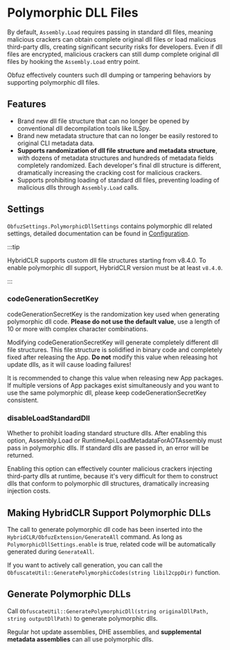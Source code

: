 # Polymorphic DLL Files

By default, `Assembly.Load` requires passing in standard dll files, meaning malicious crackers can obtain complete original dll files or load malicious third-party dlls, creating significant security risks for developers.
Even if dll files are encrypted, malicious crackers can still dump complete original dll files by hooking the `Assembly.Load` entry point.

Obfuz effectively counters such dll dumping or tampering behaviors by supporting polymorphic dll files.

## Features

- Brand new dll file structure that can no longer be opened by conventional dll decompilation tools like ILSpy.
- Brand new metadata structure that can no longer be easily restored to original CLI metadata data.
- **Supports randomization of dll file structure and metadata structure**, with dozens of metadata structures and hundreds of metadata fields completely randomized. Each developer's final dll structure is different, dramatically increasing the cracking cost for malicious crackers.
- Supports prohibiting loading of standard dll files, preventing loading of malicious dlls through `Assembly.Load` calls.

## Settings

`ObfuzSettings.PolymorphicDllSettings` contains polymorphic dll related settings, detailed documentation can be found in [Configuration](../configuration).

:::tip

HybridCLR supports custom dll file structures starting from v8.4.0. To enable polymorphic dll support, HybridCLR version must be at least `v8.4.0`.

:::

### codeGenerationSecretKey

codeGenerationSecretKey is the randomization key used when generating polymorphic dll code. **Please do not use the default value**, use a length of 10 or more with complex character combinations.

Modifying codeGenerationSecretKey will generate completely different dll file structures. This file structure is solidified in binary code and completely fixed after releasing the App.
**Do not** modify this value when releasing hot update dlls, as it will cause loading failures!

It is recommended to change this value when releasing new App packages. If multiple versions of App packages exist simultaneously and you want to use the same polymorphic dll, please keep codeGenerationSecretKey consistent.

### disableLoadStandardDll

Whether to prohibit loading standard structure dlls. After enabling this option, Assembly.Load or RuntimeApi.LoadMetadataForAOTAssembly must pass in polymorphic dlls. If standard dlls are passed in, an error will be returned.

Enabling this option can effectively counter malicious crackers injecting third-party dlls at runtime, because it's very difficult for them to construct dlls that conform to polymorphic dll structures, dramatically increasing injection costs.

## Making HybridCLR Support Polymorphic DLLs

The call to generate polymorphic dll code has been inserted into the `HybridCLR/ObfuzExtension/GenerateAll` command. As long as `PolymorphicDllSettings.enable` is true, related code will be automatically generated during `GenerateAll`.

If you want to actively call generation, you can call the `ObfuscateUtil::GeneratePolymorphicCodes(string libil2cppDir)` function.

## Generate Polymorphic DLLs

Call `ObfuscateUtil::GeneratePolymorphicDll(string originalDllPath, string outputDllPath)` to generate polymorphic dlls.

Regular hot update assemblies, DHE assemblies, and **supplemental metadata assemblies** can all use polymorphic dlls.
